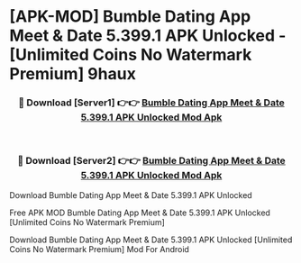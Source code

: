 # [APK-MOD] Bumble Dating App  Meet & Date 5.399.1 APK Unlocked - [Unlimited Coins No Watermark Premium] 9haux



<div align="center">
<h3>🔴 Download [Server1] 👉👉 <a href="https://momento.my/?title=Bumble_Dating_App__Meet_&_Date_5.399.1_APK_Unlocked">Bumble Dating App  Meet & Date 5.399.1 APK Unlocked Mod Apk</a></h3><br>

<h3>🔴 Download [Server2] 👉👉 <a href="https://momento.my/?title=Bumble_Dating_App__Meet_&_Date_5.399.1_APK_Unlocked">Bumble Dating App  Meet & Date 5.399.1 APK Unlocked Mod Apk</a></h3>
</div>



Download Bumble Dating App  Meet & Date 5.399.1 APK Unlocked 

Free APK MOD Bumble Dating App  Meet & Date 5.399.1 APK Unlocked [Unlimited Coins No Watermark Premium]

Download Bumble Dating App  Meet & Date 5.399.1 APK Unlocked [Unlimited Coins No Watermark Premium] Mod For Android

